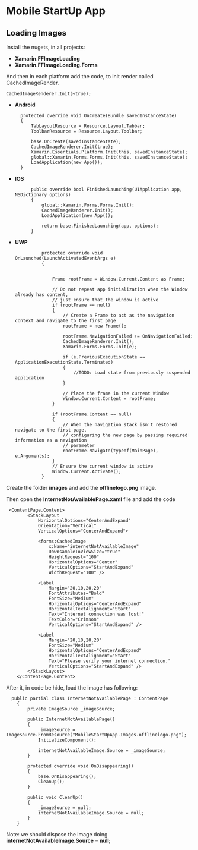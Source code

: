 # Mobile StartUp App

## Loading Images


Install the nugets, in all projects:

* **Xamarin.FFImageLoading**
* **Xamarin.FFImageLoading.Forms**

And then in each platform add the code, to init render called CachedImageRender.

    CachedImageRenderer.Init(~true);

* **Android**


        protected override void OnCreate(Bundle savedInstanceState)
        {
            TabLayoutResource = Resource.Layout.Tabbar;
            ToolbarResource = Resource.Layout.Toolbar;

            base.OnCreate(savedInstanceState);
            CachedImageRenderer.Init(true);
            Xamarin.Essentials.Platform.Init(this, savedInstanceState);
            global::Xamarin.Forms.Forms.Init(this, savedInstanceState);
            LoadApplication(new App());
        }

* **IOS**


            public override bool FinishedLaunching(UIApplication app, NSDictionary options)
            {
                global::Xamarin.Forms.Forms.Init();
                CachedImageRenderer.Init();
                LoadApplication(new App());

                return base.FinishedLaunching(app, options);
            }
* **UWP**


                protected override void OnLaunched(LaunchActivatedEventArgs e)
                {


                    Frame rootFrame = Window.Current.Content as Frame;

                    // Do not repeat app initialization when the Window already has content,
                    // just ensure that the window is active
                    if (rootFrame == null)
                    {
                        // Create a Frame to act as the navigation context and navigate to the first page
                        rootFrame = new Frame();

                        rootFrame.NavigationFailed += OnNavigationFailed;
                        CachedImageRenderer.Init();
                        Xamarin.Forms.Forms.Init(e);

                        if (e.PreviousExecutionState == ApplicationExecutionState.Terminated)
                        {
                            //TODO: Load state from previously suspended application
                        }

                        // Place the frame in the current Window
                        Window.Current.Content = rootFrame;
                    }

                    if (rootFrame.Content == null)
                    {
                        // When the navigation stack isn't restored navigate to the first page,
                        // configuring the new page by passing required information as a navigation
                        // parameter
                        rootFrame.Navigate(typeof(MainPage), e.Arguments);
                    }
                    // Ensure the current window is active
                    Window.Current.Activate();
                }


Create the folder **images** and add the **offlinelogo.png** image.

Then open the **InternetNotAvailablePage.xaml** file and add the code

     <ContentPage.Content>
            <StackLayout
                HorizontalOptions="CenterAndExpand"
                Orientation="Vertical"
                VerticalOptions="CenterAndExpand">

                <forms:CachedImage
                    x:Name="internetNotAvailableImage"
                    DownsampleToViewSize="true"
                    HeightRequest="100"
                    HorizontalOptions="Center"
                    VerticalOptions="StartAndExpand"
                    WidthRequest="100" />

                <Label
                    Margin="20,10,20,20"
                    FontAttributes="Bold"
                    FontSize="Medium"
                    HorizontalOptions="CenterAndExpand"
                    HorizontalTextAlignment="Start"
                    Text="Internet connection was lost!"
                    TextColor="Crimson"
                    VerticalOptions="StartAndExpand" />

                <Label
                    Margin="20,10,20,20"
                    FontSize="Medium"
                    HorizontalOptions="CenterAndExpand"
                    HorizontalTextAlignment="Start"
                    Text="Please verify your internet connection."
                    VerticalOptions="StartAndExpand" />
            </StackLayout>
        </ContentPage.Content>


After it, in code be hide, load the image has following:


      public partial class InternetNotAvailablePage : ContentPage
        {
            private ImageSource _imageSource;

            public InternetNotAvailablePage()
            {
                _imageSource = ImageSource.FromResource("MobileStartUpApp.Images.offlinelogo.png");
                InitializeComponent();

                internetNotAvailableImage.Source = _imageSource;
            }

            protected override void OnDisappearing()
            {
                base.OnDisappearing();
                CleanUp();
            }

            public void CleanUp()
            {
                _imageSource = null;
                internetNotAvailableImage.Source = null;
            }
        }

Note: we should dispose the image doing **internetNotAvailableImage.Source = null;**